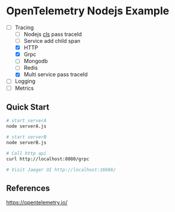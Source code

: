 # OpenTelemetry Nodejs Example

- [ ] Tracing
    - [ ] Nodejs [cls](https://medium.com/@apechkurov/request-id-tracing-in-node-js-applications-c517c7dab62d) pass traceId
    - [ ] Service add child span
    - [x] HTTP
    - [x] Grpc
    - [ ] Mongodb
    - [ ] Redis
    - [x] Multi service pass traceId
- [ ] Logging
- [ ] Metrics

## Quick Start

```sh
# start serverA
node serverA.js

# start serverB
node serverB.js

# Call http api
curl http://localhost:8080/grpc

# Visit Jaeger UI http://localhost:16686/
```

## References

https://opentelemetry.io/
